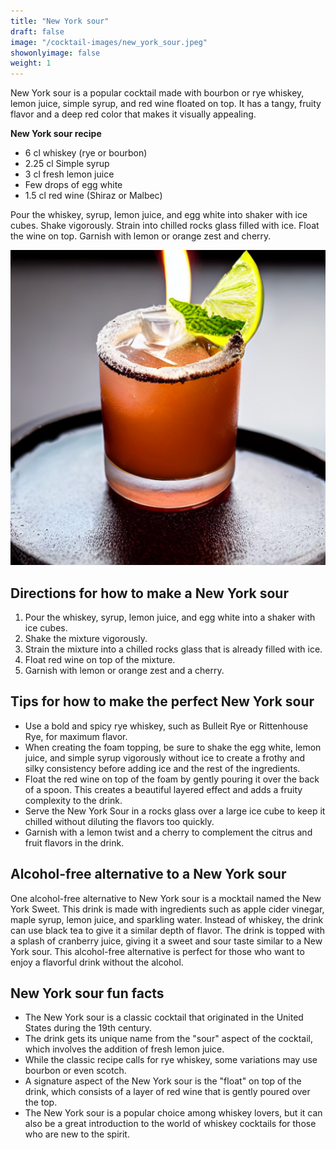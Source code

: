 ```yaml
---
title: "New York sour"
draft: false
image: "/cocktail-images/new_york_sour.jpeg"
showonlyimage: false
weight: 1
---
```


New York sour is a popular cocktail made with bourbon or rye whiskey, lemon juice, simple syrup, and red wine floated on top. It has a tangy, fruity flavor and a deep red color that makes it visually appealing.

<!--more-->

**New York sour recipe**

- 6 cl whiskey (rye or bourbon)
- 2.25 cl Simple syrup
- 3 cl fresh lemon juice
- Few drops of egg white
- 1.5 cl red wine (Shiraz or Malbec)


Pour the whiskey, syrup, lemon juice, and egg white into shaker with ice cubes. Shake vigorously. Strain into chilled rocks glass filled with ice. Float the wine on top. Garnish with lemon or orange zest and cherry.

![](/cocktail-images/new_york_sour.jpeg)


## Directions for how to make a New York sour

1. Pour the whiskey, syrup, lemon juice, and egg white into a shaker with ice cubes.
2. Shake the mixture vigorously.
3. Strain the mixture into a chilled rocks glass that is already filled with ice.
4. Float red wine on top of the mixture.
5. Garnish with lemon or orange zest and a cherry.

## Tips for how to make the perfect New York sour

- Use a bold and spicy rye whiskey, such as Bulleit Rye or Rittenhouse Rye, for maximum flavor.
- When creating the foam topping, be sure to shake the egg white, lemon juice, and simple syrup vigorously without ice to create a frothy and silky consistency before adding ice and the rest of the ingredients. 
- Float the red wine on top of the foam by gently pouring it over the back of a spoon. This creates a beautiful layered effect and adds a fruity complexity to the drink. 
- Serve the New York Sour in a rocks glass over a large ice cube to keep it chilled without diluting the flavors too quickly. 
- Garnish with a lemon twist and a cherry to complement the citrus and fruit flavors in the drink.

## Alcohol-free alternative to a New York sour

One alcohol-free alternative to New York sour is a mocktail named the New York Sweet. This drink is made with ingredients such as apple cider vinegar, maple syrup, lemon juice, and sparkling water. Instead of whiskey, the drink can use black tea to give it a similar depth of flavor. The drink is topped with a splash of cranberry juice, giving it a sweet and sour taste similar to a New York sour. This alcohol-free alternative is perfect for those who want to enjoy a flavorful drink without the alcohol.

## New York sour fun facts

- The New York sour is a classic cocktail that originated in the United States during the 19th century.
- The drink gets its unique name from the "sour" aspect of the cocktail, which involves the addition of fresh lemon juice.
- While the classic recipe calls for rye whiskey, some variations may use bourbon or even scotch.
- A signature aspect of the New York sour is the "float" on top of the drink, which consists of a layer of red wine that is gently poured over the top.
- The New York sour is a popular choice among whiskey lovers, but it can also be a great introduction to the world of whiskey cocktails for those who are new to the spirit.
